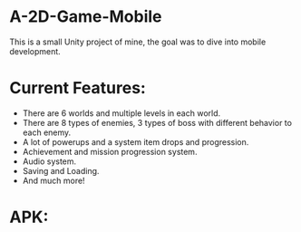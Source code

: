 # A-2D-Game-Mobile
This is a small Unity project of mine, the goal was to dive into mobile development.

# Current Features:
- There are 6 worlds and multiple levels in each world.
- There are 8 types of enemies, 3 types of boss with different behavior to each enemy.
- A lot of powerups and a system item drops and progression.
- Achievement and mission progression system.
- Audio system.
- Saving and Loading.
- And much more!

# APK:
